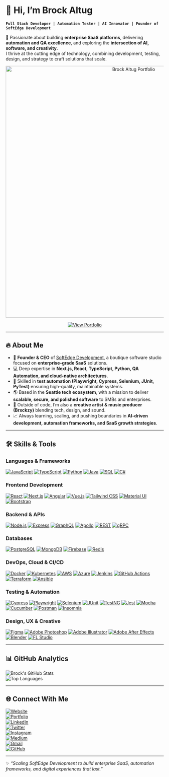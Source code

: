 # 👋 Hi, I’m Brock Altug  

**`Full Stack Developer | Automation Tester | AI Innovator | Founder of SoftEdge Development`**

🚀 Passionate about building **enterprise SaaS platforms**, delivering **automation and QA excellence**, and exploring the **intersection of AI, software, and creativity**.  
I thrive at the cutting edge of technology, combining development, testing, design, and strategy to craft solutions that scale.  

<p align="center">
  <a href="https://www.softedgedevelopment.com/brockaltug" target="_blank">
    <img src="https://www.softedgedevelopment.com/assets/portfolio-preview.png" alt="Brock Altug Portfolio" width="800"/>
  </a>
</p>

<p align="center">
  <a href="https://www.softedgedevelopment.com/brockaltug" target="_blank">
    <img src="https://img.shields.io/badge/View%20Portfolio-FF5733?style=for-the-badge&logo=About.me&logoColor=white" alt="View Portfolio"/>
  </a>
</p>

---

## 🔥 About Me  

- 🏢 **Founder & CEO** of [SoftEdge Development](https://www.softedgedevelopment.com), a boutique software studio focused on **enterprise-grade SaaS** solutions.  
- 💻 Deep expertise in **Next.js, React, TypeScript, Python, QA Automation, and cloud-native architectures**.  
- 🧪 Skilled in **test automation (Playwright, Cypress, Selenium, JUnit, PyTest)** ensuring high-quality, maintainable systems.  
- 🌎 Based in the **Seattle tech ecosystem**, with a mission to deliver **scalable, secure, and polished software** to SMBs and enterprises.  
- 🎨 Outside of code, I’m also a **creative artist & music producer (Brxckzy)** blending tech, design, and sound.  
- 📈 Always learning, scaling, and pushing boundaries in **AI-driven development, automation frameworks, and SaaS growth strategies**.  

---

## 🛠️ Skills & Tools  

### **Languages & Frameworks**
[![JavaScript](https://img.shields.io/badge/JavaScript-F7DF1E?logo=javascript&logoColor=black&style=flat)](https://developer.mozilla.org/en-US/docs/Web/JavaScript)
[![TypeScript](https://img.shields.io/badge/TypeScript-3178C6?logo=typescript&logoColor=white&style=flat)](https://www.typescriptlang.org/)
[![Python](https://img.shields.io/badge/Python-3776AB?logo=python&logoColor=white&style=flat)](https://www.python.org/)
[![Java](https://img.shields.io/badge/Java-007396?logo=java&logoColor=white&style=flat)](https://www.java.com/)
[![SQL](https://img.shields.io/badge/SQL-336791?logo=postgresql&logoColor=white&style=flat)](https://www.postgresql.org/)
[![C#](https://img.shields.io/badge/C%23-239120?logo=c-sharp&logoColor=white&style=flat)](https://learn.microsoft.com/en-us/dotnet/csharp/)

### **Frontend Development**
[![React](https://img.shields.io/badge/React-61DAFB?logo=react&logoColor=black&style=flat)](https://reactjs.org/)
[![Next.js](https://img.shields.io/badge/Next.js-000000?logo=nextdotjs&logoColor=white&style=flat)](https://nextjs.org/)
[![Angular](https://img.shields.io/badge/Angular-DD0031?logo=angular&logoColor=white&style=flat)](https://angular.io/)
[![Vue.js](https://img.shields.io/badge/Vue.js-4FC08D?logo=vuedotjs&logoColor=white&style=flat)](https://vuejs.org/)
[![Tailwind CSS](https://img.shields.io/badge/Tailwind-38B2AC?logo=tailwind-css&logoColor=white&style=flat)](https://tailwindcss.com/)
[![Material UI](https://img.shields.io/badge/MUI-0081CB?logo=mui&logoColor=white&style=flat)](https://mui.com/)
[![Bootstrap](https://img.shields.io/badge/Bootstrap-7952B3?logo=bootstrap&logoColor=white&style=flat)](https://getbootstrap.com/)

### **Backend & APIs**
[![Node.js](https://img.shields.io/badge/Node.js-339933?logo=node.js&logoColor=white&style=flat)](https://nodejs.org/)
[![Express](https://img.shields.io/badge/Express-000000?logo=express&logoColor=white&style=flat)](https://expressjs.com/)
[![GraphQL](https://img.shields.io/badge/GraphQL-E10098?logo=graphql&logoColor=white&style=flat)](https://graphql.org/)
[![Apollo](https://img.shields.io/badge/Apollo-311C87?logo=apollographql&logoColor=white&style=flat)](https://www.apollographql.com/)
[![REST](https://img.shields.io/badge/REST-02569B?logo=rest&logoColor=white&style=flat)](https://restfulapi.net/)
[![gRPC](https://img.shields.io/badge/gRPC-00ADD8?logo=google&logoColor=white&style=flat)](https://grpc.io/)

### **Databases**
[![PostgreSQL](https://img.shields.io/badge/PostgreSQL-336791?logo=postgresql&logoColor=white&style=flat)](https://www.postgresql.org/)
[![MongoDB](https://img.shields.io/badge/MongoDB-47A248?logo=mongodb&logoColor=white&style=flat)](https://www.mongodb.com/)
[![Firebase](https://img.shields.io/badge/Firebase-FFCA28?logo=firebase&logoColor=black&style=flat)](https://firebase.google.com/)
[![Redis](https://img.shields.io/badge/Redis-DC382D?logo=redis&logoColor=white&style=flat)](https://redis.io/)

### **DevOps, Cloud & CI/CD**
[![Docker](https://img.shields.io/badge/Docker-2496ED?logo=docker&logoColor=white&style=flat)](https://www.docker.com/)
[![Kubernetes](https://img.shields.io/badge/Kubernetes-326CE5?logo=kubernetes&logoColor=white&style=flat)](https://kubernetes.io/)
[![AWS](https://img.shields.io/badge/AWS-232F3E?logo=amazon-aws&logoColor=white&style=flat)](https://aws.amazon.com/)
[![Azure](https://img.shields.io/badge/Azure-0078D4?logo=microsoft-azure&logoColor=white&style=flat)](https://azure.microsoft.com/)
[![Jenkins](https://img.shields.io/badge/Jenkins-D24939?logo=jenkins&logoColor=white&style=flat)](https://www.jenkins.io/)
[![GitHub Actions](https://img.shields.io/badge/GitHub%20Actions-2088FF?logo=githubactions&logoColor=white&style=flat)](https://github.com/features/actions)
[![Terraform](https://img.shields.io/badge/Terraform-623CE4?logo=terraform&logoColor=white&style=flat)](https://www.terraform.io/)
[![Ansible](https://img.shields.io/badge/Ansible-EE0000?logo=ansible&logoColor=white&style=flat)](https://www.ansible.com/)

### **Testing & Automation**
[![Cypress](https://img.shields.io/badge/Cypress-17202C?logo=cypress&logoColor=white&style=flat)](https://www.cypress.io/)
[![Playwright](https://img.shields.io/badge/Playwright-2B57A6?logo=playwright&logoColor=white&style=flat)](https://playwright.dev/)
[![Selenium](https://img.shields.io/badge/Selenium-43B02A?logo=selenium&logoColor=white&style=flat)](https://www.selenium.dev/)
[![JUnit](https://img.shields.io/badge/JUnit-25A162?logo=junit5&logoColor=white&style=flat)](https://junit.org/)
[![TestNG](https://img.shields.io/badge/TestNG-FF6C37?logo=testng&logoColor=white&style=flat)](https://testng.org/)
[![Jest](https://img.shields.io/badge/Jest-C21325?logo=jest&logoColor=white&style=flat)](https://jestjs.io/)
[![Mocha](https://img.shields.io/badge/Mocha-8D6748?logo=mocha&logoColor=white&style=flat)](https://mochajs.org/)
[![Cucumber](https://img.shields.io/badge/Cucumber-23D96C?logo=cucumber&logoColor=white&style=flat)](https://cucumber.io/)
[![Postman](https://img.shields.io/badge/Postman-FF6C37?logo=postman&logoColor=white&style=flat)](https://www.postman.com/)
[![Insomnia](https://img.shields.io/badge/Insomnia-4000BF?logo=insomnia&logoColor=white&style=flat)](https://insomnia.rest/)

### **Design, UX & Creative**
[![Figma](https://img.shields.io/badge/Figma-F24E1E?logo=figma&logoColor=white&style=flat)](https://www.figma.com/)
[![Adobe Photoshop](https://img.shields.io/badge/Photoshop-31A8FF?logo=adobephotoshop&logoColor=white&style=flat)](https://www.adobe.com/products/photoshop.html)
[![Adobe Illustrator](https://img.shields.io/badge/Illustrator-FF9A00?logo=adobeillustrator&logoColor=white&style=flat)](https://www.adobe.com/products/illustrator.html)
[![Adobe After Effects](https://img.shields.io/badge/After%20Effects-9999FF?logo=adobeaftereffects&logoColor=white&style=flat)](https://www.adobe.com/products/aftereffects.html)
[![Blender](https://img.shields.io/badge/Blender-F5792A?logo=blender&logoColor=white&style=flat)](https://www.blender.org/)
[![FL Studio](https://img.shields.io/badge/FL%20Studio-F48120?logo=flstudio&logoColor=white&style=flat)](https://www.image-line.com/)

---

## 📊 GitHub Analytics  

![Brock's GitHub Stats](https://github-readme-stats.vercel.app/api?username=brockaltug&show_icons=true&theme=tokyonight&hide_border=true)  
![Top Languages](https://github-readme-stats.vercel.app/api/top-langs/?username=brockaltug&layout=compact&theme=tokyonight&hide_border=true)

---

## 🌐 Connect With Me  

[![Website](https://img.shields.io/badge/Website-4CAF50?style=flat&logo=google-chrome&logoColor=white)](https://www.softedgedevelopment.com)  
[![Portfolio](https://img.shields.io/badge/Portfolio-FF5733?style=flat&logo=About.me&logoColor=white)](https://www.softedgedevelopment.com/brockaltug)  
[![LinkedIn](https://img.shields.io/badge/LinkedIn-0A66C2?style=flat&logo=linkedin&logoColor=white)](https://www.linkedin.com/in/brock-altug)  
[![Twitter](https://img.shields.io/badge/Twitter-1DA1F2?style=flat&logo=twitter&logoColor=white)](https://twitter.com/softedgedev)  
[![Instagram](https://img.shields.io/badge/Instagram-E4405F?style=flat&logo=instagram&logoColor=white)](https://instagram.com/softedgedev)  
[![Medium](https://img.shields.io/badge/Medium-12100E?style=flat&logo=medium&logoColor=white)](https://medium.com/@softedgedev)  
[![Gmail](https://img.shields.io/badge/Gmail-D14836?style=flat&logo=gmail&logoColor=white)](mailto:altugba99@gmail.com)  
[![GitHub](https://img.shields.io/badge/GitHub-181717?style=flat&logo=github&logoColor=white)](https://github.com/brockaltug)  

---

✨ *“Scaling SoftEdge Development to build enterprise SaaS, automation frameworks, and digital experiences that last.”*  
